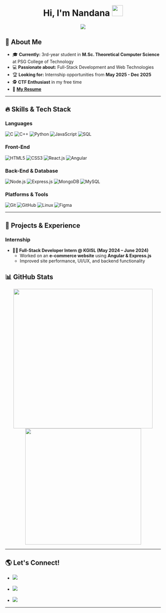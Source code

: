 <h1 align="center"><b>Hi, I'm Nandana </b>
<img src="https://media.giphy.com/media/hvRJCLFzcasrR4ia7z/giphy.gif" width="35"></h1>

<p align="center">
  <a href="https://github.com/DenverCoder1/readme-typing-svg">
    <img src="https://readme-typing-svg.herokuapp.com?font=Times+New+Roman&color=cyan&size=25&center=true&vCenter=true&width=600&height=100&lines=UI/UX+Designer;Full-Stack+Developer;Passionate+about+learning+new+things+❤">
  </a>
</p>

## 🌟 About Me
- 🎓 **Currently:** 3rd-year student in **M.Sc. Theoretical Computer Science** at PSG College of Technology  
- 💻 **Passionate about:** Full-Stack Development and Web Technologies  
- 🏆 **Looking for:** Internship opportunities from **May 2025 - Dec 2025**  
- 🕵️ **CTF Enthusiast** in my free time  
- 📄 **[My Resume](https://docs.google.com/document/d/1fJqC4Dc0L8FevrQqBe3_D82v3QxqzukRpNCe103ReIU/edit?tab=t.0)**  

---

## 🔥 Skills & Tech Stack
### **Languages**
![C](https://img.shields.io/badge/C-%232370ED.svg?style=for-the-badge&logo=c&logoColor=white)
![C++](https://img.shields.io/badge/C++-%2300599C.svg?style=for-the-badge&logo=c%2B%2B&logoColor=white)
![Python](https://img.shields.io/badge/Python-%2314354C.svg?style=for-the-badge&logo=python&logoColor=white)
![JavaScript](https://img.shields.io/badge/JavaScript-%23F7DF1E.svg?style=for-the-badge&logo=javascript&logoColor=black)
![SQL](https://img.shields.io/badge/SQL-%23007396.svg?style=for-the-badge&logo=mysql&logoColor=white)

### **Front-End**
![HTML5](https://img.shields.io/badge/HTML5-%23E34F26.svg?style=for-the-badge&logo=html5&logoColor=white)
![CSS3](https://img.shields.io/badge/CSS3-%231572B6.svg?style=for-the-badge&logo=css3&logoColor=white)
![React.js](https://img.shields.io/badge/React.js-%2361DAFB.svg?style=for-the-badge&logo=react&logoColor=black)
![Angular](https://img.shields.io/badge/Angular-%23DD0031.svg?style=for-the-badge&logo=angular&logoColor=white)

### **Back-End & Database**
![Node.js](https://img.shields.io/badge/Node.js-%23339933.svg?style=for-the-badge&logo=node.js&logoColor=white)
![Express.js](https://img.shields.io/badge/Express.js-%23000000.svg?style=for-the-badge&logo=express&logoColor=white)
![MongoDB](https://img.shields.io/badge/MongoDB-%2347A248.svg?style=for-the-badge&logo=mongodb&logoColor=white)
![MySQL](https://img.shields.io/badge/MySQL-%23007396.svg?style=for-the-badge&logo=mysql&logoColor=white)

### **Platforms & Tools**
![Git](https://img.shields.io/badge/Git-%23F05033.svg?style=for-the-badge&logo=git&logoColor=white)
![GitHub](https://img.shields.io/badge/GitHub-%23121011.svg?style=for-the-badge&logo=github&logoColor=white)
![Linux](https://img.shields.io/badge/Linux-%23FCC624.svg?style=for-the-badge&logo=linux&logoColor=black)
![Figma](https://img.shields.io/badge/Figma-%23F24E1E.svg?style=for-the-badge&logo=figma&logoColor=white)

---

## 📌 Projects & Experience
### **Internship**
- **👨‍💻 Full-Stack Developer Intern @ KGISL (May 2024 – June 2024)**
  - Worked on an **e-commerce website** using **Angular & Express.js**
  - Improved site performance, UI/UX, and backend functionality  


## 📊 GitHub Stats
<div align="center">
  <a href="https://github.com/Nandana-T">
    <img src="https://github-readme-stats.vercel.app/api?username=Nandana-T&include_all_commits=true&count_private=true&show_icons=true&line_height=20&title_color=7A7ADB&icon_color=2234AE&text_color=D3D3D3&bg_color=0,000000,130F40" width="450">
    <img src="https://github-readme-stats.vercel.app/api/top-langs?username=Nandana-T&show_icons=true&locale=en&layout=compact&line_height=20&title_color=7A7ADB&icon_color=2234AE&text_color=D3D3D3&bg_color=0,000000,130F40" width="375">
  </a>
</div>

---

## 🌎 Let's Connect!
<div align="left">
<ul>
  <li><a href="https://www.linkedin.com/in/nandana-t-2b38b124b" target="_blank">
    <img src="https://img.shields.io/badge/LinkedIn-NandanaT-%230077B5.svg?style=for-the-badge&logo=linkedin&logoColor=white">
  </a></li>
  <br>
  <li><a href="https://github.com/Nandana-T" target="_blank">
    <img src="https://img.shields.io/badge/GitHub-NandanaT-%23121011.svg?style=for-the-badge&logo=github&logoColor=white">
  </a></li>
  <br>
  <li><a href="mailto:22pt18@psgtech.ac.in" target="_blank">
    <img src="https://img.shields.io/badge/Gmail-22pt18@psgtech.ac.in-%23D14836.svg?style=for-the-badge&logo=gmail&logoColor=white">
  </a></li>
</ul>
</div>

---

